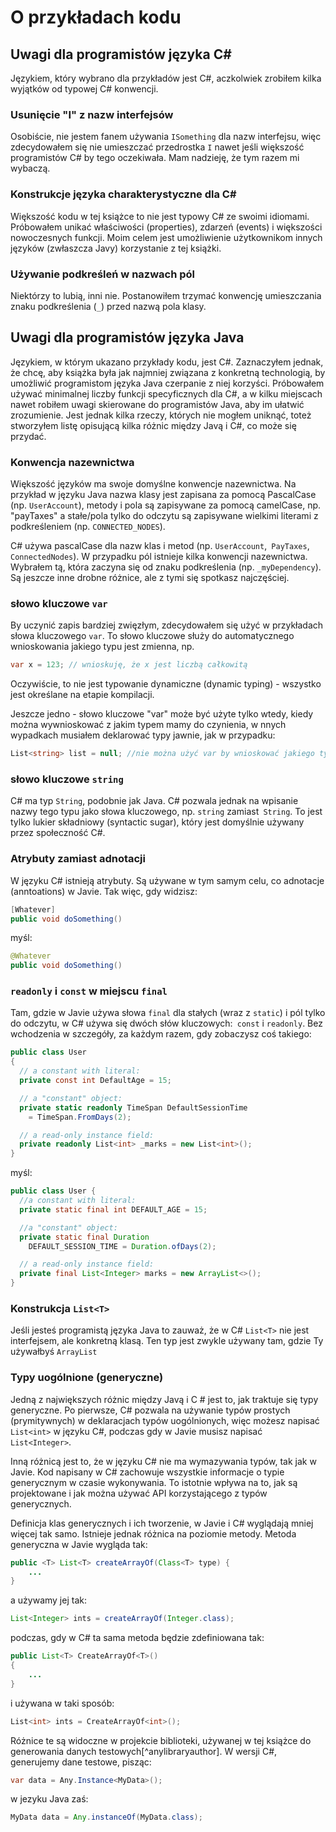# O przykładach kodu

## Uwagi dla programistów języka C\#

Językiem, który wybrano dla przykładów jest C#, aczkolwiek zrobiłem kilka wyjątków od typowej C# konwencji.

### Usunięcie "I" z nazw interfejsów

Osobiście, nie jestem fanem używania `ISomething` dla nazw interfejsu, więc zdecydowałem się nie umieszczać przedrostka `I` nawet jeśli większość programistów C# by tego oczekiwała. Mam nadzieję, że tym razem mi wybaczą.

### Konstrukcje języka charakterystyczne dla C\#

Większość kodu w tej książce to nie jest typowy C# ze swoimi idiomami. Próbowałem unikać właściwości (properties), zdarzeń (events) i większości nowoczesnych funkcji. Moim celem jest umożliwienie użytkownikom innych języków (zwłaszcza Javy) korzystanie z tej książki.

### Używanie podkreśleń w nazwach pól

Niektórzy to lubią, inni nie. Postanowiłem trzymać konwencję umieszczania znaku podkreślenia (`_`) przed nazwą pola klasy.

##  Uwagi dla programistów języka Java

Językiem, w którym ukazano przykłady kodu, jest C#. Zaznaczyłem jednak, że chcę, aby książka była jak najmniej związana z konkretną technologią, by umożliwić programistom języka Java czerpanie z niej korzyści. Próbowałem używać minimalnej liczby funkcji specyficznych dla C#, a w kilku miejscach nawet robiłem uwagi skierowane do programistów Java, aby im ułatwić zrozumienie. Jest jednak kilka rzeczy, których nie mogłem uniknąć, toteż stworzyłem listę opisującą kilka różnic między Javą i C#, co może się przydać.

### Konwencja nazewnictwa

Większość języków ma swoje domyślne konwencje nazewnictwa. Na przykład w języku Java nazwa klasy jest zapisana za pomocą PascalCase (np. `UserAccount`), metody i pola są zapisywane za pomocą camelCase, np. "payTaxes" a stałe/pola tylko do odczytu są zapisywane wielkimi literami z podkreśleniem (np. `CONNECTED_NODES`).

C# używa pascalCase dla nazw klas i metod (np. `UserAccount`,` PayTaxes`, `ConnectedNodes`). W przypadku pól istnieje kilka konwencji nazewnictwa. Wybrałem tą, która zaczyna się od znaku podkreślenia (np. `_myDependency`). Są jeszcze inne drobne różnice, ale z tymi się spotkasz najczęściej.

### słowo kluczowe `var`

By uczynić zapis bardziej zwięzłym, zdecydowałem się użyć  w przykładach słowa kluczowego `var`. To słowo kluczowe służy do automatycznego wnioskowania jakiego typu jest zmienna, np.

```csharp
var x = 123; // wnioskuję, że x jest liczbą całkowitą
```

Oczywiście, to nie jest typowanie dynamiczne (dynamic typing) - wszystko jest określane na etapie kompilacji.

Jeszcze jedno - słowo kluczowe "var" może być użyte tylko wtedy, kiedy można wywnioskować z jakim typem mamy do czynienia, w nnych wypadkach musiałem deklarować typy jawnie, jak w przypadku:

```csharp
List<string> list = null; //nie można użyć var by wnioskować jakiego typu to lista
```

### słowo kluczowe `string`

C# ma typ `String`, podobnie jak Java. C# pozwala jednak na wpisanie nazwy tego typu jako słowa kluczowego, np. `string` zamiast` String`. To jest tylko lukier składniowy (syntactic sugar), który jest domyślnie używany przez społeczność C#.

### Atrybuty zamiast adnotacji

W języku C# istnieją atrybuty. Są używane w tym samym celu, co adnotacje (anntoations) w Javie. Tak więc, gdy widzisz:

```csharp
[Whatever]
public void doSomething()
```

myśl:

```java
@Whatever
public void doSomething()
```

### `readonly` i `const` w miejscu `final`

Tam, gdzie w Javie używa słowa `final` dla stałych (wraz z `static`) i pól tylko do odczytu, w C# używa się dwóch słów kluczowych:` const` i `readonly`. Bez wchodzenia w szczegóły, za każdym razem, gdy zobaczysz coś takiego:

```csharp
public class User
{
  // a constant with literal:
  private const int DefaultAge = 15;

  // a "constant" object:
  private static readonly TimeSpan DefaultSessionTime
    = TimeSpan.FromDays(2);

  // a read-only instance field:
  private readonly List<int> _marks = new List<int>();
}
```

myśl:

```java
public class User {
  //a constant with literal:
  private static final int DEFAULT_AGE = 15; 

  //a "constant" object:
  private static final Duration 
    DEFAULT_SESSION_TIME = Duration.ofDays(2);

  // a read-only instance field:
  private final List<Integer> marks = new ArrayList<>();
}
```

### Konstrukcja `List<T>`

Jeśli jesteś programistą języka Java to zauważ, że w C# `List<T>` nie jest interfejsem, ale konkretną klasą. Ten typ jest zwykle używany tam, gdzie Ty używałbyś `ArrayList`

### Typy uogólnione (generyczne)

Jedną z największych różnic między Javą i C # jest to, jak traktuje się typy generyczne. Po pierwsze, C# pozwala na używanie typów prostych (prymitywnych) w deklaracjach typów uogólnionych, więc możesz napisać `List<int>` w języku C#, podczas gdy w Javie musisz napisać `List<Integer>`.

Inną różnicą jest to, że w języku C# nie ma wymazywania typów, tak jak w Javie. Kod napisany w C# zachowuje wszystkie informacje o typie generycznym w czasie wykonywania. To istotnie wpływa na to, jak są projektowane i jak można używać API korzystającego z typów generycznych.

Definicja klas generycznych i ich tworzenie, w Javie i C# wyglądają mniej więcej tak samo. Istnieje jednak różnica na poziomie metody. Metoda generyczna w Javie wygląda tak:


```java
public <T> List<T> createArrayOf(Class<T> type) {
    ...
}
```

a używamy jej tak:

```java
List<Integer> ints = createArrayOf(Integer.class);
```

podczas, gdy w C# ta sama metoda będzie zdefiniowana tak:

```java
public List<T> CreateArrayOf<T>()
{
    ...
}
```

i używana w taki sposób:

```csharp
List<int> ints = CreateArrayOf<int>();
```
Różnice te są widoczne w projekcie biblioteki, używanej w tej książce do generowania danych testowych[^anylibraryauthor]. W wersji C#, generujemy dane testowe, pisząc:

```csharp
var data = Any.Instance<MyData>();
```

 w jezyku Java zaś:

```java
MyData data = Any.instanceOf(MyData.class);
```
[^anyibraryauthor]: Również autorstwa Grzegorza Gałęzowskiego - przypis tłumacza